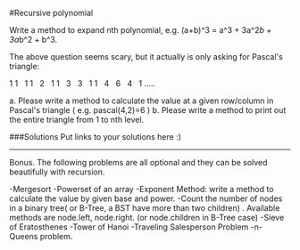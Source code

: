 #Recursive polynomial

Write a method to expand nth polynomial, e.g. (a+b)^3 = a^3 + 3a^2*b + 3a*b^2 + b^3.

The above question seems scary, but it actually is only asking for Pascal's triangle:

1
1 &nbsp;  1
1 &nbsp;  2 &nbsp;  1
1 &nbsp;  3 &nbsp;  3 &nbsp;  1
1 &nbsp;  4 &nbsp;  6 &nbsp;  4 &nbsp;  1
.....


 a. Please write a method to calculate the value at a given row/column in Pascal's triangle ( e.g. pascal(4,2)=6 )
 b. Please write a method to print out the entire triangle from 1 to nth level.


###Solutions
Put links to your solutions here :)


----------------------
Bonus. The following problems are all optional and they can be solved beautifully with recursion.

-Mergesort
-Powerset of an array
-Exponent Method: write a method to calculate the value by given base and power.
-Count the number of nodes in a binary tree( or B-Tree, a BST have more than two children) . Available methods are node.left, node.right.  (or node.children in B-Tree case)
-Sieve of Eratosthenes
-Tower of Hanoi
-Traveling Salesperson Problem
-n-Queens problem.